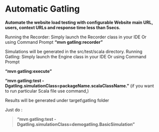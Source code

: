 # Automatic Gatling
**Automate the website load testing with configurable Website main URL, users, context URLs and response time less than 5secs.**

Running the Recorder: Simply launch the Recorder class in your IDE Or using Command Prompt
**“mvn gatling:recorder”**

Simulations will be generated in the src/test/scala directory.
Running Gatling: Simply launch the Engine class in your IDE Or using Command Prompt  

**“mvn gatling:execute”**

**“mvn gatling:test -Dgatling.simulationClass=packageName.scalaClassName.”** 
(if you want to run particular Scala file use command,)

Results will be generated under target\gatling folder 

Just do : 
>**“mvn gatling:test -Dgatling.simulationClass=demogatling.BasicSimulation”**
